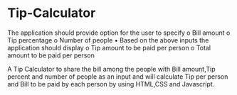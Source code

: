 # Tip-Calculator
The application should provide option for the user to specify
o Bill amount
o Tip percentage
o Number of people
• Based on the above inputs the application should display
o Tip amount to be paid per person
o Total amount to be paid per person

A Tip Calculator to share the bill among the people with Bill amount,Tip percent and number of people as an input and will calculate Tip per person and Bill to be paid by each person by using HTML,CSS and Javascript.

